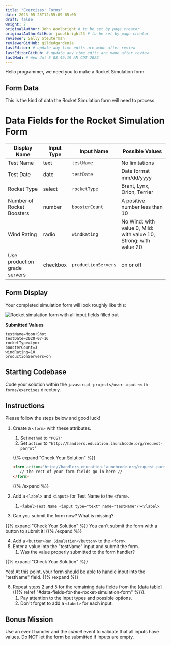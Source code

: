 ```yaml
---
title: "Exercises: Forms"
date: 2023-05-25T12:55:09-05:00
draft: false
weight: 2
originalAuthor: John Woolbright # to be set by page creator
originalAuthorGitHub: jwoolbright23 # to be set by page creator
reviewer: Sally Steuterman 
reviewerGitHub: gildedgardenia 
lastEditor: # update any time edits are made after review
lastEditorGitHub: # update any time edits are made after review
lastMod: # Wed Jul 5 08:49:19 AM CDT 2023
---
```


Hello programmer, we need you to make a Rocket Simulation form. 

## Form Data

This is the kind of data the Rocket Simulation form will need to process.

# Data Fields for the Rocket Simulation Form

| Display Name               | Input Type | Input Name         | Possible Values                               |
|---------------------------|------------|--------------------|-----------------------------------------------|
| Test Name                  | text       | `testName`         | No limitations                                |
| Test Date                  | date       | `testDate`         | Date format mm/dd/yyyy                       |
| Rocket Type                | select     | `rocketType`       | Brant, Lynx, Orion, Terrier                   |
| Number of Rocket Boosters  | number     | `boosterCount`     | A positive number less than 10                |
| Wind Rating                | radio      | `windRating`       | No Wind: with value 0, Mild: with value 10, Strong: with value 20 |
| Use production grade servers | checkbox  | `productionServers` | on or off                                    |

## Form Display

Your completed simulation form will look roughly like this:

![Rocket simulation form with all input fields filled out](pictures/rocket-simulation-example.png?classes=border)

**Submitted Values**

```console
testName=Moon+Shot
testDate=2020-07-16
rocketType=Lynx
boosterCount=3
windRating=10
productionServers=on
```

## Starting Codebase

Code your solution within the `javascript-projects/user-input-with-forms/exercises` directory.

## Instructions

Please follow the steps below and good luck!

1. Create a `<form>` with these attributes.
   1. Set `method` to `"POST"`
   1. Set `action` to `"http://handlers.education.launchcode.org/request-parrot"`

   {{% expand "Check Your Solution" %}}
   ```html
   <form action="http://handlers.education.launchcode.org/request-parrot" method="POST">
      // the rest of your form fields go in here //
   </form>
   ```
   {{% /expand %}} 

2. Add a `<label>` and `<input>` for Test Name to the `<form>`.
   1. `<label>Test Name <input type="text" name="testName"/></label>`.

3. Can you submit the form now? What is missing?

{{% expand "Check Your Solution" %}}
You can't submit the form with a button to submit it!
{{% /expand %}}

4. Add a `<button>Run Simulation</button>` to the `<form>`.
5. Enter a value into the "testName" input and submit the form.
   1. Was the value properly submitted to the form handler?

{{% expand "Check Your Solution" %}}

Yes! At this point, your form should be able to handle input into the "testName" field.
{{% /expand %}}

6. Repeat steps 2 and 5 for the remaining data fields from the [data table]({{% relref "#data-fields-for-the-rocket-simulation-form"  %}}). 
   1. Pay attention to the input types and possible options.
   1. Don't forget to add a `<label>` for each input.

## Bonus Mission

Use an event handler and the *submit* event to validate that all inputs have
values. Do NOT let the form be submitted if inputs are empty.
